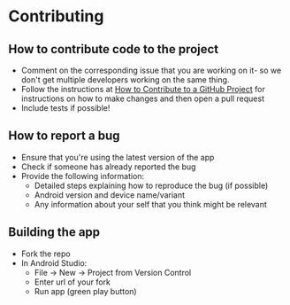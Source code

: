 # Contributing

## How to contribute code to the project

 - Comment on the corresponding issue that you are working on it- so we
   don't get multiple developers working on the same thing.
 - Follow the instructions at [How to Contribute to a GitHub
   Project](https://gist.github.com/MarcDiethelm/7303312) for instructions
   on how to make changes and then open a pull request
 - Include tests if possible!

## How to report a bug

 - Ensure that you're using the latest version of the app
 - Check if someone has already reported the bug
 - Provide the following information:
    - Detailed steps explaining how to reproduce the bug (if possible)
    - Android version and device name/variant
    - Any information about your self that you think might be relevant

## Building the app

 - Fork the repo 
 - In Android Studio:
   - File -> New -> Project from Version Control
   - Enter url of your fork
   - Run app (green play button)

